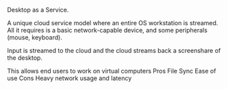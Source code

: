 Desktop as a Service.

A unique cloud service model where an entire OS workstation is streamed. All it requires is a basic network-capable device, and some peripherals (mouse, keyboard).

Input is streamed to the cloud and the cloud streams back a screenshare of the desktop.

This allows end users to work on virtual computers
	Pros
		File Sync
		Ease of use
	Cons
		Heavy network usage and latency